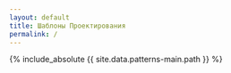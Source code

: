 ```yaml
---
layout: default
title: Шаблоны Проектирования
permalink: /
---
```


{% include_absolute {{ site.data.patterns-main.path }} %}